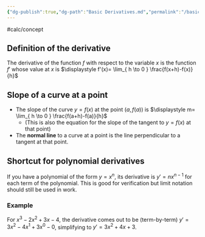 ```yaml
---
{"dg-publish":true,"dg-path":"Basic Derivatives.md","permalink":"/basic-derivatives/","created":"","updated":""}
---
```


#calc/concept 
## Definition of the derivative
The derivative of the function $f$ with respect to the variable $x$ is the function $f'$ whose value at $x$ is $\displaystyle f'(x)= \lim_{ h \to 0 } \frac{f(x+h)-f(x)}{h}$ 
## Slope of a curve at a point
- The slope of the curve $y=f(x)$ at the point $(a, f(a))$ is $\displaystyle m= \lim_{ h \to 0 } \frac{f(a+h)-f(a)}{h}$  
	- (This is also the equation for the slope of the tangent to $y=f(x)$ at that point)
- The **normal line** to a curve at a point is the line perpendicular to a tangent at that point.
## Shortcut for polynomial derivatives
If you have a polynomial of the form $y=x^n$, its derivative is $y'=nx^{n-1}$ for each term of the polynomial. This is good for verification but limit notation should still be used in work.
### Example
For $x^3-2x^2+3x-4$, the derivative comes out to be (term-by-term) $y'=3x^2-4x^1+3x^0-0$, simplifying to $y'=3x^2+4x+3$.
